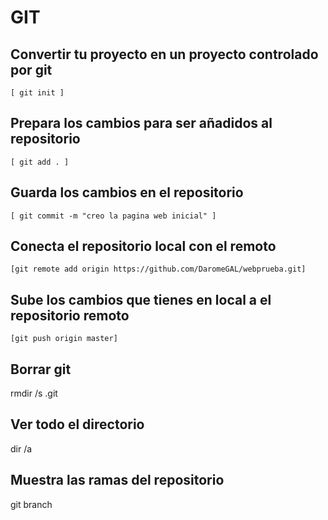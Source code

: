 # GIT

## Convertir tu proyecto en un proyecto controlado por **git**

```
[ git init ]
```

## Prepara los cambios para ser añadidos al repositorio

```
[ git add . ]
```

## Guarda los cambios en el repositorio

```
[ git commit -m "creo la pagina web inicial" ]
```

## Conecta el repositorio local con el remoto

```
[git remote add origin https://github.com/DaromeGAL/webprueba.git]
```

## Sube los cambios que tienes en local a el repositorio remoto

```
[git push origin master]
```
## Borrar  git
rmdir /s .git 
## Ver todo el directorio
dir /a

## Muestra las ramas del repositorio
git branch
